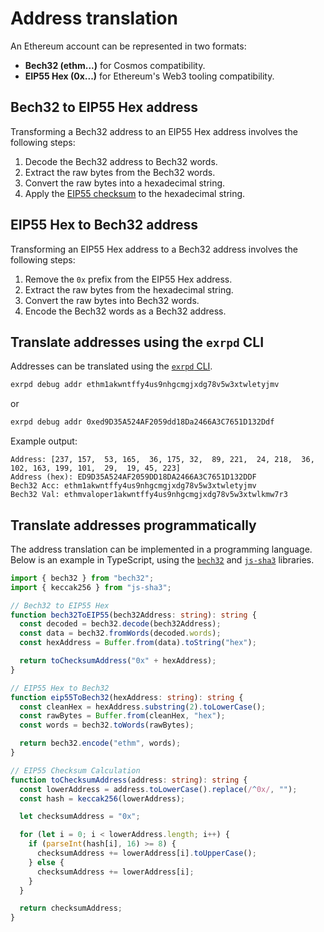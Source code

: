 # Address translation

An Ethereum account can be represented in two formats:

- **Bech32 (ethm...)** for Cosmos compatibility.
- **EIP55 Hex (0x...)** for Ethereum's Web3 tooling compatibility.

## Bech32 to EIP55 Hex address

Transforming a Bech32 address to an EIP55 Hex address involves the following steps:

1. Decode the Bech32 address to Bech32 words.
2. Extract the raw bytes from the Bech32 words.
3. Convert the raw bytes into a hexadecimal string.
4. Apply the [EIP55 checksum](https://eips.ethereum.org/EIPS/eip-55) to the hexadecimal string.

## EIP55 Hex to Bech32 address

Transforming an EIP55 Hex address to a Bech32 address involves the following steps:

1. Remove the `0x` prefix from the EIP55 Hex address.
2. Extract the raw bytes from the hexadecimal string.
3. Convert the raw bytes into Bech32 words.
4. Encode the Bech32 words as a Bech32 address.

## Translate addresses using the `exrpd` CLI

Addresses can be translated using the [`exrpd` CLI](../../../operators/guides/interacting-with-the-node-cli.md).

```bash
exrpd debug addr ethm1akwntffy4us9nhgcmgjxdg78v5w3xtwletyjmv
```

or

```bash
exrpd debug addr 0xed9D35A524AF2059dd18Da2466A3C7651D132Ddf
```

Example output:

```raw
Address: [237, 157,  53, 165,  36, 175, 32,  89, 221,  24, 218,  36, 102, 163, 199, 101,  29,  19, 45, 223]
Address (hex): ED9D35A524AF2059DD18DA2466A3C7651D132DDF
Bech32 Acc: ethm1akwntffy4us9nhgcmgjxdg78v5w3xtwletyjmv
Bech32 Val: ethmvaloper1akwntffy4us9nhgcmgjxdg78v5w3xtwlkmw7r3
```

## Translate addresses programmatically

The address translation can be implemented in a programming language. Below is an example in TypeScript, using the [`bech32`](https://github.com/bitcoinjs/bech32) and [`js-sha3`](https://github.com/emn178/js-sha3) libraries.

```typescript
import { bech32 } from "bech32";
import { keccak256 } from "js-sha3";

// Bech32 to EIP55 Hex
function bech32ToEIP55(bech32Address: string): string {
  const decoded = bech32.decode(bech32Address);
  const data = bech32.fromWords(decoded.words);
  const hexAddress = Buffer.from(data).toString("hex");

  return toChecksumAddress("0x" + hexAddress);
}

// EIP55 Hex to Bech32
function eip55ToBech32(hexAddress: string): string {
  const cleanHex = hexAddress.substring(2).toLowerCase();
  const rawBytes = Buffer.from(cleanHex, "hex");
  const words = bech32.toWords(rawBytes);

  return bech32.encode("ethm", words);
}

// EIP55 Checksum Calculation
function toChecksumAddress(address: string): string {
  const lowerAddress = address.toLowerCase().replace(/^0x/, "");
  const hash = keccak256(lowerAddress);

  let checksumAddress = "0x";

  for (let i = 0; i < lowerAddress.length; i++) {
    if (parseInt(hash[i], 16) >= 8) {
      checksumAddress += lowerAddress[i].toUpperCase();
    } else {
      checksumAddress += lowerAddress[i];
    }
  }

  return checksumAddress;
}
```
